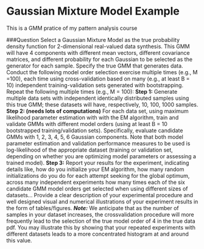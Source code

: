# Gaussian Mixture Model Example
This is a GMM pratice of my pattern analysis course

###Question
Select a Gaussian Mixture Model as the true probability density function for 2-dimensional real-valued data synthesis. This GMM will have 4 components with different mean vectors, different covariance matrices, and different probability for each Gaussian to be selected as the generator for each sample. Specify the true GMM that generates data.
Conduct the following model order selection exercise multiple times (e.g., M =100), each time using cross-validation based on many (e.g., at least B = 10) independent training-validation sets generated with bootstrapping.
Repeat the following multiple times (e.g., M = 100):
**Step 1:** Generate multiple data sets with independent identically distributed samples using this true GMM; these datasets will have, respectively, 10, 100, 1000 samples.
**Step 2: (needs lots of computations)** For each data set, using maximum likelihood parameter estimation with with the EM algorithm, train and validate GMMs with different model orders (using at least B = 10 bootstrapped training/validation sets). Specifically, evaluate candidate GMMs with 1, 2, 3, 4, 5, 6 Gaussian components. Note that both model parameter estimation and validation performance measures to be used is log-likelihood of the appropriate dataset (training or validation set, depending on whether you are optimizing model parameters or assessing a trained model).
**Step 3:** Report your results for the experiment, indicating details like, how do you initialize your EM algorithm, how many random initializations do you do for each attempt seeking for the global optimum, across many independent experiments how many times each of the six candidate GMM model orders get selected when using different sizes of datasets... Provide a clear description of your experimental procedure and well designed visual and numerical illustrations of your experiment results in the form of tables/figures.
***Note:*** We anticipate that as the number of samples in your dataset increases, the crossvalidation procedure will more frequently lead to the selection of the true model order of 4 in the true data pdf. You may illustrate this by showing that your repeated experiments with different datasets leads to a more concentrated histogram at and around this value.
